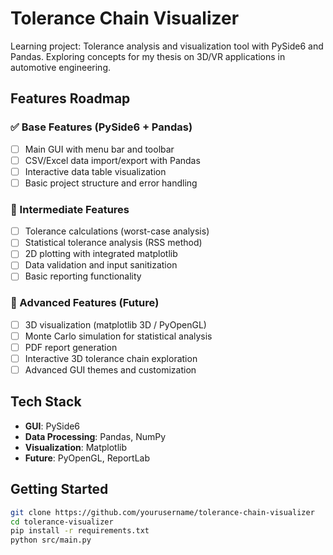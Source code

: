 # Tolerance Chain Visualizer

Learning project: Tolerance analysis and visualization tool with PySide6 and Pandas. 
Exploring concepts for my thesis on 3D/VR applications in automotive engineering.

## Features Roadmap

### ✅ Base Features (PySide6 + Pandas)
- [ ] Main GUI with menu bar and toolbar
- [ ] CSV/Excel data import/export with Pandas
- [ ] Interactive data table visualization
- [ ] Basic project structure and error handling

### 🚧 Intermediate Features
- [ ] Tolerance calculations (worst-case analysis)
- [ ] Statistical tolerance analysis (RSS method)
- [ ] 2D plotting with integrated matplotlib
- [ ] Data validation and input sanitization
- [ ] Basic reporting functionality

### 🎯 Advanced Features (Future)
- [ ] 3D visualization (matplotlib 3D / PyOpenGL)
- [ ] Monte Carlo simulation for statistical analysis
- [ ] PDF report generation
- [ ] Interactive 3D tolerance chain exploration
- [ ] Advanced GUI themes and customization

## Tech Stack
- **GUI**: PySide6
- **Data Processing**: Pandas, NumPy
- **Visualization**: Matplotlib
- **Future**: PyOpenGL, ReportLab

## Getting Started
```bash
git clone https://github.com/yourusername/tolerance-chain-visualizer
cd tolerance-visualizer
pip install -r requirements.txt
python src/main.py
